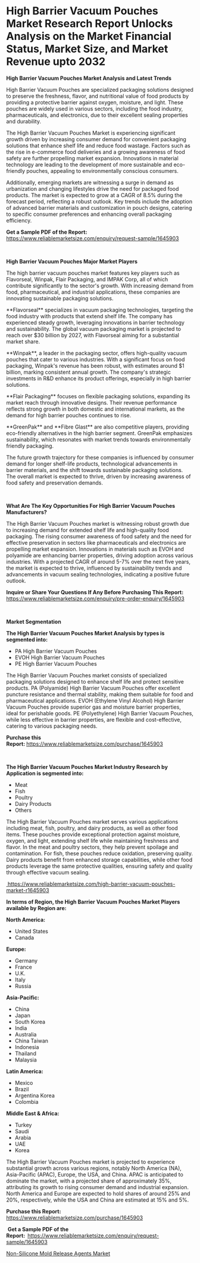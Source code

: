 <p><h1>High Barrier Vacuum Pouches Market Research Report Unlocks Analysis on the Market Financial Status, Market Size, and Market Revenue upto 2032</h1></p><p><strong>High Barrier Vacuum Pouches Market Analysis and Latest Trends</strong></p>
<p><p>High Barrier Vacuum Pouches are specialized packaging solutions designed to preserve the freshness, flavor, and nutritional value of food products by providing a protective barrier against oxygen, moisture, and light. These pouches are widely used in various sectors, including the food industry, pharmaceuticals, and electronics, due to their excellent sealing properties and durability.</p><p>The High Barrier Vacuum Pouches Market is experiencing significant growth driven by increasing consumer demand for convenient packaging solutions that enhance shelf life and reduce food wastage. Factors such as the rise in e-commerce food deliveries and a growing awareness of food safety are further propelling market expansion. Innovations in material technology are leading to the development of more sustainable and eco-friendly pouches, appealing to environmentally conscious consumers.</p><p>Additionally, emerging markets are witnessing a surge in demand as urbanization and changing lifestyles drive the need for packaged food products. The market is expected to grow at a CAGR of 8.5% during the forecast period, reflecting a robust outlook. Key trends include the adoption of advanced barrier materials and customization in pouch designs, catering to specific consumer preferences and enhancing overall packaging efficiency.</p></p>
<p><strong>Get a Sample PDF of the Report:&nbsp;</strong> <a href="https://www.reliablemarketsize.com/enquiry/request-sample/1645903?utm_campaign=2565&utm_medium=2&utm_source=Github&utm_content=ia&utm_term=29032025&utm_id=high-barrier-vacuum-pouches">https://www.reliablemarketsize.com/enquiry/request-sample/1645903</a></p>
<p>&nbsp;</p>
<p><strong>High Barrier Vacuum Pouches Major Market Players</strong></p>
<p><p>The high barrier vacuum pouches market features key players such as Flavorseal, Winpak, Flair Packaging, and IMPAK Corp, all of which contribute significantly to the sector's growth. With increasing demand from food, pharmaceutical, and industrial applications, these companies are innovating sustainable packaging solutions.</p><p>**Flavorseal** specializes in vacuum packaging technologies, targeting the food industry with products that extend shelf life. The company has experienced steady growth, leveraging innovations in barrier technology and sustainability. The global vacuum packaging market is projected to reach over $30 billion by 2027, with Flavorseal aiming for a substantial market share.</p><p>**Winpak**, a leader in the packaging sector, offers high-quality vacuum pouches that cater to various industries. With a significant focus on food packaging, Winpak's revenue has been robust, with estimates around $1 billion, marking consistent annual growth. The company's strategic investments in R&D enhance its product offerings, especially in high barrier solutions.</p><p>**Flair Packaging** focuses on flexible packaging solutions, expanding its market reach through innovative designs. Their revenue performance reflects strong growth in both domestic and international markets, as the demand for high barrier pouches continues to rise.</p><p>**GreenPak** and **Fibre Glast** are also competitive players, providing eco-friendly alternatives in the high barrier segment. GreenPak emphasizes sustainability, which resonates with market trends towards environmentally friendly packaging.</p><p>The future growth trajectory for these companies is influenced by consumer demand for longer shelf-life products, technological advancements in barrier materials, and the shift towards sustainable packaging solutions. The overall market is expected to thrive, driven by increasing awareness of food safety and preservation demands.</p></p>
<p>&nbsp;</p>
<p><strong>What Are The Key Opportunities For High Barrier Vacuum Pouches Manufacturers?</strong></p>
<p><p>The High Barrier Vacuum Pouches market is witnessing robust growth due to increasing demand for extended shelf life and high-quality food packaging. The rising consumer awareness of food safety and the need for effective preservation in sectors like pharmaceuticals and electronics are propelling market expansion. Innovations in materials such as EVOH and polyamide are enhancing barrier properties, driving adoption across various industries. With a projected CAGR of around 5-7% over the next five years, the market is expected to thrive, influenced by sustainability trends and advancements in vacuum sealing technologies, indicating a positive future outlook.</p></p>
<p><strong>Inquire or Share Your Questions If Any Before Purchasing This Report:</strong> <a href="https://www.reliablemarketsize.com/enquiry/pre-order-enquiry/1645903?utm_campaign=2565&utm_medium=2&utm_source=Github&utm_content=ia&utm_term=29032025&utm_id=high-barrier-vacuum-pouches">https://www.reliablemarketsize.com/enquiry/pre-order-enquiry/1645903</a></p>
<p>&nbsp;</p>
<p><strong>Market Segmentation</strong></p>
<p><strong>The High Barrier Vacuum Pouches Market Analysis by types is segmented into:</strong></p>
<p><ul><li>PA High Barrier Vacuum Pouches</li><li>EVOH High Barrier Vacuum Pouches</li><li>PE High Barrier Vacuum Pouches</li></ul></p>
<p><p>The High Barrier Vacuum Pouches market consists of specialized packaging solutions designed to enhance shelf life and protect sensitive products. PA (Polyamide) High Barrier Vacuum Pouches offer excellent puncture resistance and thermal stability, making them suitable for food and pharmaceutical applications. EVOH (Ethylene Vinyl Alcohol) High Barrier Vacuum Pouches provide superior gas and moisture barrier properties, ideal for perishable goods. PE (Polyethylene) High Barrier Vacuum Pouches, while less effective in barrier properties, are flexible and cost-effective, catering to various packaging needs.</p></p>
<p><strong>Purchase this Report:&nbsp;</strong><a href="https://www.reliablemarketsize.com/purchase/1645903?utm_campaign=2565&utm_medium=2&utm_source=Github&utm_content=ia&utm_term=29032025&utm_id=high-barrier-vacuum-pouches">https://www.reliablemarketsize.com/purchase/1645903</a></p>
<p>&nbsp;</p>
<p><strong>The High Barrier Vacuum Pouches Market Industry Research by Application is segmented into:</strong></p>
<p><ul><li>Meat</li><li>Fish</li><li>Poultry</li><li>Dairy Products</li><li>Others</li></ul></p>
<p><p>The High Barrier Vacuum Pouches market serves various applications including meat, fish, poultry, and dairy products, as well as other food items. These pouches provide exceptional protection against moisture, oxygen, and light, extending shelf life while maintaining freshness and flavor. In the meat and poultry sectors, they help prevent spoilage and contamination. For fish, these pouches reduce oxidation, preserving quality. Dairy products benefit from enhanced storage capabilities, while other food products leverage the same protective qualities, ensuring safety and quality through effective vacuum sealing.</p></p>
<p><a href="https://www.reliablemarketsize.com/high-barrier-vacuum-pouches-market-r1645903?utm_campaign=2565&utm_medium=2&utm_source=Github&utm_content=ia&utm_term=29032025&utm_id=high-barrier-vacuum-pouches">&nbsp;https://www.reliablemarketsize.com/high-barrier-vacuum-pouches-market-r1645903</a></p>
<p><strong>In terms of Region, the High Barrier Vacuum Pouches Market Players available by Region are:</strong></p>
<p>
    <p> <strong> North America: </strong>
        <ul>
            <li>United States</li>
            <li>Canada</li>
        </ul>
        </p> 
    <p> <strong> Europe: </strong>
        <ul>
            <li>Germany</li>
            <li>France</li>
            <li>U.K.</li>
            <li>Italy</li>
            <li>Russia</li>
        </ul>
        </p> 
    <p> <strong> Asia-Pacific: </strong>
        <ul>
            <li>China</li>
            <li>Japan</li>
            <li>South Korea</li>
            <li>India</li>
            <li>Australia</li>
            <li>China Taiwan</li>
            <li>Indonesia</li>
            <li>Thailand</li>
            <li>Malaysia</li>
        </ul>
        </p> 
    <p> <strong> Latin America: </strong>
        <ul>
            <li>Mexico</li>
            <li>Brazil</li>
            <li>Argentina Korea</li>
            <li>Colombia</li>
        </ul>
        </p> 
    <p> <strong> Middle East & Africa: </strong>
        <ul>
            <li>Turkey</li>
            <li>Saudi</li>
            <li>Arabia</li>
            <li>UAE</li>
            <li>Korea</li>
        </ul>
    </p>
    </p>
<p><p>The High Barrier Vacuum Pouches market is projected to experience substantial growth across various regions, notably North America (NA), Asia-Pacific (APAC), Europe, the USA, and China. APAC is anticipated to dominate the market, with a projected share of approximately 35%, attributing its growth to rising consumer demand and industrial expansion. North America and Europe are expected to hold shares of around 25% and 20%, respectively, while the USA and China are estimated at 15% and 5%.</p></p>
<p><strong>Purchase this Report: </strong><a href="https://www.reliablemarketsize.com/purchase/1645903?utm_campaign=2565&utm_medium=2&utm_source=Github&utm_content=ia&utm_term=29032025&utm_id=high-barrier-vacuum-pouches">https://www.reliablemarketsize.com/purchase/1645903</a></p>
<p>&nbsp;<strong>Get a Sample PDF of the Report:&nbsp;&nbsp;</strong><a href="https://www.reliablemarketsize.com/enquiry/request-sample/1645903?utm_campaign=2565&utm_medium=2&utm_source=Github&utm_content=ia&utm_term=29032025&utm_id=high-barrier-vacuum-pouches">https://www.reliablemarketsize.com/enquiry/request-sample/1645903</a></p>
<p><strong></strong></p>
<p><p><a href="https://github.com/shirleenfraker87/Market-Research-Report-List-1/blob/main/non-silicone-mold-release-agents-market.md?utm_campaign=2565&utm_medium=2&utm_source=Github&utm_content=ia&utm_term=29032025&utm_id=high-barrier-vacuum-pouches">Non-Silicone Mold Release Agents Market</a></p></p>